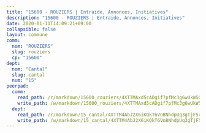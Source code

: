 ```yaml
---
title: "15600 - ROUZIERS | Entraide, Annonces, Initiatives"
description: "15600 - ROUZIERS | Entraide, Annonces, Initiatives"
date: 2020-01-11T14:09:21+09:00
collapsible: false
layout: commune
comm:
  nom: "ROUZIERS"
  slug: rouziers
  cp: "15600"
dept:
  nom: "Cantal"
  slug: cantal
  num: "15"
peerpad:
  comm:
    read_path: /r/markdown/15600_rouziers/4XTTMAxd5cADgif7pfMc3g6wUkW5GuCp12HEe2byj21VU43L6
    write_path: /w/markdown/15600_rouziers/4XTTMAxd5cADgif7pfMc3g6wUkW5GuCp12HEe2byj21VU43L6-K3TgTyNQQvV4NxffqMsaSF2C2y78VgjE748TkwAHiep6u7ozWws9Bk9v34dgyYwuGGHUwGxTwNNcgzjrYr3c2kJ5DzWdaMrDBGf6kHBqiQrpavskTEkn8NLoZvGTsZHzKhA8e1kn
  dept:
    read_path: /r/markdown/15_cantal/4XTTM4AbJ2X6iKQkT6VnBNhdpUq3gTjF5xvzeLXgyMbip7oZi
    write_path: /w/markdown/15_cantal/4XTTM4AbJ2X6iKQkT6VnBNhdpUq3gTjF5xvzeLXgyMbip7oZi-K3TgUzLxcVoV3Spfk4WRRT7ns4FZHP5DRn3T5Xt1HAMNkCgdMWpswwmyZFy1f4TzqjHqM6bwRLmH4WDVWsNZdM34scPnnmiNG41mKcAmEspoSpDYQr7FHqoFAfy15CJrkSEmsoqS
---
```


